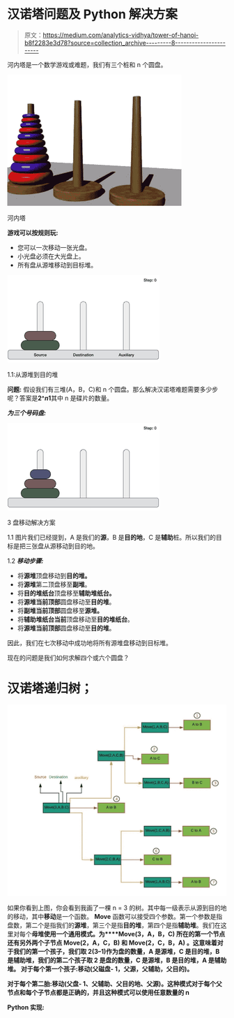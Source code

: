 # 汉诺塔问题及 Python 解决方案

> 原文：<https://medium.com/analytics-vidhya/tower-of-hanoi-b8f2283e3d78?source=collection_archive---------8----------------------->

河内塔是一个数学游戏或难题，我们有三个桩和 n 个圆盘。

![](img/0e4d7483eb1cf10ce296b9a624d123b9.png)

河内塔

**游戏可以按规则玩:**

*   您可以一次移动一张光盘。
*   小光盘必须在大光盘上。
*   所有盘从源堆移动到目标堆。

![](img/b09cd7be6afdc052f66216858e05bd4d.png)

1.1:从源堆到目的堆

**问题:**
假设我们有三堆(A，B，C)和 n 个圆盘。那么解决汉诺塔难题需要多少步呢？答案是**2^*n*1**其中 n 是碟片的数量。

***为三个号码盘:***

![](img/09ce373264a2e23c8f6ae9501b843a52.png)

3 盘移动解决方案

1.1 图片我们已经提到，A 是我们的**源**，B 是**目的地**，C 是**辅助**桩。所以我们的目标是把三张盘从源移动到目的地。

1.2 ***移动步骤:***

*   将**源堆**顶盘移动到**目的堆。**
*   将**源堆**第二顶盘移至**副堆**。
*   将**目的堆纸台**顶盘移至**辅助堆纸台。**
*   将**源堆当前顶部**圆盘移动至**目的堆**。
*   将**副堆当前顶部**圆盘移至**源堆。**
*   将**辅助堆纸台当前**顶盘移动至**目的堆纸台**。
*   将**源堆当前顶部**圆盘移动至**目的堆**。

因此，我们在七次移动中成功地将所有源堆盘移动到目标堆。

现在的问题是我们如何求解四个或六个圆盘？

# 汉诺塔递归树；

![](img/1200353005db8175a41e312e15c8db27.png)

如果你看到上图，你会看到我画了一棵 n = 3 的树。其中每一级表示从源到目的地的移动，其中**移动**是一个函数。 **Move** 函数可以接受四个参数。第一个参数是指盘数，第二个是指我们的**源堆**，第三个是指**目的堆**，第四个是指**辅助堆**。我们在这里对每个**母堆使用一个通用模式。**为****Move(3，A，B，C)** 所在的第一个节点还有另外两个子节点 **Move(2，A，C，B)** 和 **Move(2，C，B，A)** 。这意味着对于我们的第一个孩子，我们取 2(3–1)作为盘的数量，A 是源堆，C 是目的堆，B 是辅助堆，我们的第二个孩子取 2 是盘的数量，C 是源堆，B 是目的堆，A 是辅助堆。
对于每个第一个孩子:**移动**(父磁盘- 1，父源，父辅助，父目的)。**

**对于每个第二胎:**移动**(父盘- 1、父辅助、父目的地、父源)。这种模式对于每个父节点和每个子节点都是正确的，并且这种模式可以使用任意数量的 n**

****Python 实现:****